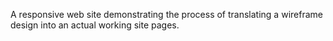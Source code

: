 A responsive web site demonstrating the process of translating a wireframe design into an actual working site pages.
